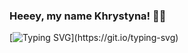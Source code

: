 ### Heeey, my name Khrystyna! 🫶🏻
[![Typing SVG](https://readme-typing-svg.herokuapp.com?color=%25361A&lines=a+JavaScript+developer+from+Lviv!)](https://git.io/typing-svg)

<!--
**ChristabelKindrat/ChristabelKindrat** is a ✨ _special_ ✨ repository because its `README.md` (this file) appears on your GitHub profile.

Here are some ideas to get you started:

- 🔭 I’m currently working on ...
- 🌱 I’m currently learning ...
- 👯 I’m looking to collaborate on ...
- 🤔 I’m looking for help with ...
- 💬 Ask me about ...
- 📫 How to reach me: ...
- 😄 Pronouns: ...
- ⚡ Fun fact: ...
-->

